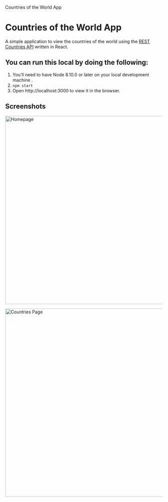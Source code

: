Countries of the World App

# Countries of the World App
A simple application to view the countries of the world using the [REST Countries API](https://restcountries.eu/) written in React.

## You can run this local by doing the following:
1. You’ll need to have Node 8.10.0 or later on your local development machine .
2. `npm start`
3. Open http://localhost:3000 to view it in the browser.

## Screenshots

<p align='left'>
<img src='' width='600' alt='Homepage'>
</p>


<p align='left'>
<img src='' width='600' alt='Countries Page'>
</p>